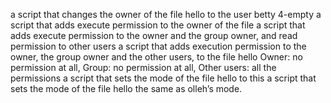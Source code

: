 a script that changes the owner of the file hello to the user betty
4-empty
a script that adds execute permission to the owner of the file
a script that adds execute permission to the owner and the group owner, and read permission to other users
a script that adds execution permission to the owner, the group owner and the other users, to the file hello
Owner: no permission at all, Group: no permission at all, Other users: all the permissions
a script that sets the mode of the file hello to this
a script that sets the mode of the file hello the same as olleh’s mode. 
